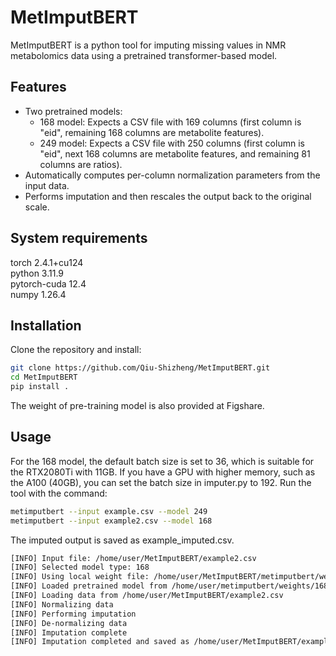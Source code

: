 # MetImputBERT

MetImputBERT is a python tool for imputing missing values in NMR metabolomics data using a pretrained transformer-based model.

## Features

- Two pretrained models:
  - 168 model: Expects a CSV file with 169 columns (first column is "eid", remaining 168 columns are metabolite features).
  - 249 model: Expects a CSV file with 250 columns (first column is "eid", next 168 columns are metabolite features, and remaining 81 columns are ratios).
- Automatically computes per-column normalization parameters from the input data.
- Performs imputation and then rescales the output back to the original scale.

## System requirements
torch 2.4.1+cu124  
python 3.11.9  
pytorch-cuda 12.4    
numpy 1.26.4

## Installation
Clone the repository and install:

```bash
git clone https://github.com/Qiu-Shizheng/MetImputBERT.git
cd MetImputBERT
pip install .
```
The weight of pre-training model is also provided at Figshare.

## Usage
For the 168 model, the default batch size is set to 36, which is suitable for the RTX2080Ti with 11GB. If you have a GPU with higher memory, such as the A100 (40GB), you can set the batch size in imputer.py to 192. Run the tool with the command:

```bash
metimputbert --input example.csv --model 249
metimputbert --input example2.csv --model 168
```
The imputed output is saved as example_imputed.csv.
```bash
[INFO] Input file: /home/user/MetImputBERT/example2.csv
[INFO] Selected model type: 168
[INFO] Using local weight file: /home/user/MetImputBERT/metimputbert/weights/168_model.pt
[INFO] Loaded pretrained model from /home/user/metimputbert/weights/168_model.pt on cuda
[INFO] Loading data from /home/user/MetImputBERT/example2.csv
[INFO] Normalizing data
[INFO] Performing imputation
[INFO] De-normalizing data
[INFO] Imputation complete
[INFO] Imputation completed and saved as /home/user/MetImputBERT/example2_imputed.csv
```
